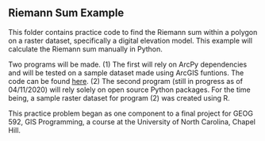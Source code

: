 ## Riemann Sum Example

This folder contains practice code to find the Riemann sum within a polygon on a raster dataset, specifically a digital elevation model. This example will calculate the Riemann sum manually in Python. 

Two programs will be made. (1) The first will rely on ArcPy dependencies and will be tested on a sample dataset made using ArcGIS funtions. The code can be found [here](https://github.com/ajrojas1/python-practice/blob/master/riemann_sum/riemann_arcpy.ipynb). (2) The second program (still in progress as of 04/11/2020) will rely solely on open source Python packages. For the time being, a sample raster dataset for program (2) was created using R.

This practice problem began as one component to a final project for GEOG 592, GIS Programming, a course at the University of North Carolina, Chapel Hill.  
